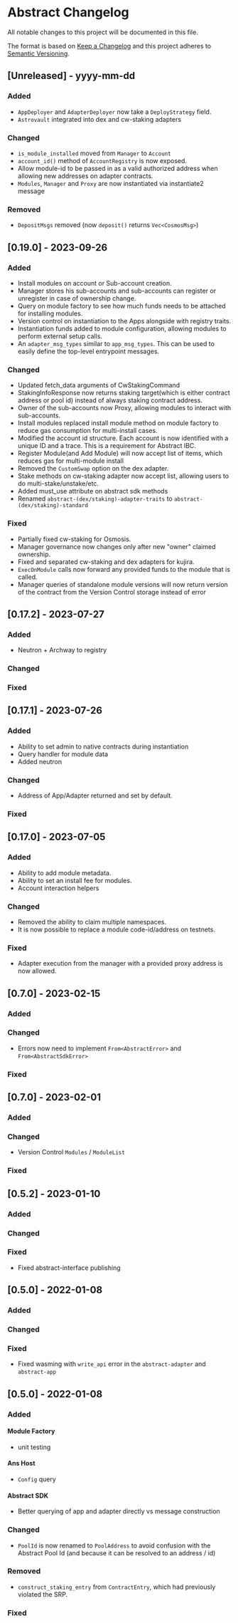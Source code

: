 # Abstract Changelog

All notable changes to this project will be documented in this file.

The format is based on [Keep a Changelog](http://keepachangelog.com/)
and this project adheres to [Semantic Versioning](http://semver.org/).

## [Unreleased] - yyyy-mm-dd

### Added

- `AppDeployer` and `AdapterDeployer` now take a `DeployStrategy` field.
- `Astrovault` integrated into dex and cw-staking adapters

### Changed

- `is_module_installed` moved from `Manager` to `Account`
- `account_id()` method of `AccountRegistry` is now exposed.
- Allow module-id to be passed in as a valid authorized address when allowing new addresses on adapter contracts.
- `Modules`, `Manager` and `Proxy` are now instantiated via instantiate2 message 

### Removed

- `DepositMsgs` removed (now `deposit()` returns `Vec<CosmosMsg>`)

## [0.19.0] - 2023-09-26

### Added

- Install modules on account or Sub-account creation.
- Manager stores his sub-accounts and sub-accounts can register or unregister in case of ownership change.
- Query on module factory to see how much funds needs to be attached for installing modules.
- Version control on instantiation to the Apps alongside with registry traits.
- Instantiation funds added to module configuration, allowing modules to perform external setup calls.
- An `adapter_msg_types` similar to `app_msg_types`. This can be used to easily define the top-level entrypoint messages.

### Changed

- Updated fetch_data arguments of CwStakingCommand
- StakingInfoResponse now returns staking target(which is either contract address or pool id) instead of always staking contract address.
- Owner of the sub-accounts now Proxy, allowing modules to interact with sub-accounts.
- Install modules replaced install module method on module factory to reduce gas consumption for multi-install cases.
- Modified the account id structure. Each account is now identified with a unique ID and a trace. This is a requirement for Abstract IBC.
- Register Module(and Add Module) will now accept list of items, which reduces gas for multi-module install
- Removed the `CustomSwap` option on the dex adapter.
- Stake methods on cw-staking adapter now accept list, allowing users to do multi-stake/unstake/etc.
- Added must_use attribute on abstract sdk methods
- Renamed `abstract-(dex/staking)-adapter-traits` to `abstract-(dex/staking)-standard`

### Fixed

- Partially fixed cw-staking for Osmosis.
- Manager governance now changes only after new "owner" claimed ownership.
- Fixed and separated cw-staking and dex adapters for kujira.
- `ExecOnModule` calls now forward any provided funds to the module that is called.
- Manager queries of standalone module versions will now return version of the contract from the Version Control storage instead of error  

## [0.17.2] - 2023-07-27

### Added
- Neutron + Archway to registry

### Changed

### Fixed

## [0.17.1] - 2023-07-26

### Added

- Ability to set admin to native contracts during instantiation
- Query handler for module data
- Added neutron

### Changed

- Address of App/Adapter returned and set by default.

### Fixed

## [0.17.0] - 2023-07-05

### Added

- Ability to add module metadata.
- Ability to set an install fee for modules.
- Account interaction helpers

### Changed

- Removed the ability to claim multiple namespaces.
- It is now possible to replace a module code-id/address on testnets.

### Fixed

- Adapter execution from the manager with a provided proxy address is now allowed.

## [0.7.0] - 2023-02-15

### Added

### Changed

- Errors now need to implement `From<AbstractError>` and `From<AbstractSdkError>`

### Fixed

## [0.7.0] - 2023-02-01

### Added

### Changed

- Version Control `Modules` / `ModuleList`

### Fixed

## [0.5.2] - 2023-01-10

### Added

### Changed

### Fixed

- Fixed abstract-interface publishing

## [0.5.0] - 2022-01-08

### Added

### Changed

### Fixed

- Fixed wasming with `write_api` error in the `abstract-adapter` and `abstract-app`

## [0.5.0] - 2022-01-08

### Added

#### Module Factory

- unit testing

#### Ans Host

- `Config` query

#### Abstract SDK

- Better querying of app and adapter directly vs message construction

### Changed

- `PoolId` is now renamed to `PoolAddress` to avoid confusion with the Abstract Pool Id (and because it can be resolved
  to an address / id)

### Removed

- `construct_staking_entry` from `ContractEntry`, which had previously violated the SRP.

### Fixed
